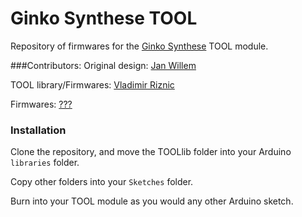 # Ginko Synthese TOOL

Repository of firmwares for the [Ginko Synthese](http://www.ginkosynthese.com/) TOOL module.

###Contributors:
Original design: [Jan Willem](http://www.ginkosynthese.com/)

TOOL library/Firmwares:
[Vladimir Riznic](https://github.com/dgmt)

Firmwares:
[???](http://example.com)

### Installation

Clone the repository, and move the TOOLlib folder into your Arduino `libraries` folder.

Copy other folders into your `Sketches` folder.

Burn into your TOOL module as you would any other Arduino sketch.

 